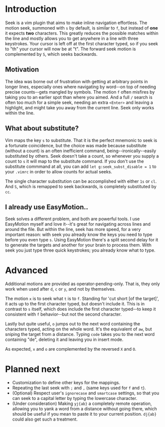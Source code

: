 # Introduction

Seek is a vim plugin that aims to make inline navigation effortless. The motion seek, summoned with `s` by default, is similar to `f`, but instead of **one** it expects **two** characters. This greatly reduces the possible matches within the line and mostly allows you to get anywhere in a line with three keystrokes. Your cursor is left off at the first character typed, so if you seek to "th" your cursor will now be at "t". The forward seek motion is complemented by `S`, which seeks backwards.

## Motivation

The idea was borne out of frustration with getting at arbitrary points in longer lines, especially ones where navigating by word--on top of needing precise counts--gets mangled by symbols. The motion `f` often misfires by taking you to an earlier spot than where you aimed. And a full `/` search is often too much for a simple seek, needing an extra `<Enter>` and leaving a highlight, and might take you away from the current line. Seek only works within the line.

## What about substitute?

Vim maps the key `s` to substitute. That it is the perfect mnemonic to seek is a fortunate coincidence, but the choice was made because substitute (without a count) is an often inefficient command, being--ironically--easily substituted by others. Seek doesn't take a count, so whenever you supply a count to `s` it will map to the substitute command.  If you don't use the substitute commmand at all, you can add `let g:seek_subst_disable = 1` to your `.vimrc` in order to allow counts for actual seeks.

The single character substitution can be accomplished with either `1s` or `cl`. And `S`, which is remapped to seek backwards, is completely substituted by `cc`.

## I already use EasyMotion..

Seek solves a different problem, and both are powerful tools. I use EasyMotion myself and love it--it's great for navigating across lines and around the file. But within the line, seek has more speed, for a very important reason: with seek you already know the keys you need to type before you even type `s`. Using EasyMotion there's a split second delay for it to generate the targets and another for your brain to process them. With seek you just type three quick keystrokes; you already know what to type.

# Advanced

Additional motions are provided as operator-pending-only. That is, they only work when used after `d`, `c` or `y`, and not by themselves.

The motion `x` is to seek what `t` is to `f`. Standing for 'cut short \[of the target\]', it acts up to the first character typed, but doesn't include it. This is in contrast to `s` itself, which does include the first character typed--to keep it consistent with `f` behavior--but not the second character.

Lastly but quite useful, `o` jumps out to the next word containing the characters typed, acting on the whole word. It's the equivalent of `aw`, but sniping the target from a distance. Typing `code` takes you to the next word containing "de", deleting it and leaving you in insert mode.

As expected, `x` and `o` are complemented by the reversed `X` and `O`.

# Planned next

* Customization to define other keys for the mappings.
* Repeating the last seek with `;` and `,` (same keys used for `f` and `t`).
* (Optional) Respect user's `ignorecase` and `smartcase` settings, so that you can seek to a capital letter by typing the lowercase character.
* (Under consideration) Making `yj{ab}` a completely remote operation, allowing you to yank a word from a distance without going there, which should be useful if you mean to paste it to your current position. `dj{ab}` could also get such a treatment.
